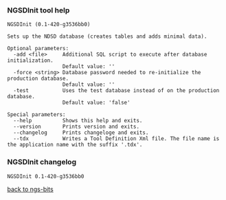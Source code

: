 ### NGSDInit tool help
	NGSDInit (0.1-420-g3536bb0)
	
	Sets up the NDSD database (creates tables and adds minimal data).
	
	Optional parameters:
	  -add <file>     Additional SQL script to execute after database initialization.
	                  Default value: ''
	  -force <string> Database password needed to re-initialize the production database.
	                  Default value: ''
	  -test           Uses the test database instead of on the production database.
	                  Default value: 'false'
	
	Special parameters:
	  --help          Shows this help and exits.
	  --version       Prints version and exits.
	  --changelog     Prints changeloge and exits.
	  --tdx           Writes a Tool Definition Xml file. The file name is the application name with the suffix '.tdx'.
	
### NGSDInit changelog
	NGSDInit 0.1-420-g3536bb0
	
[back to ngs-bits](https://github.com/imgag/ngs-bits)